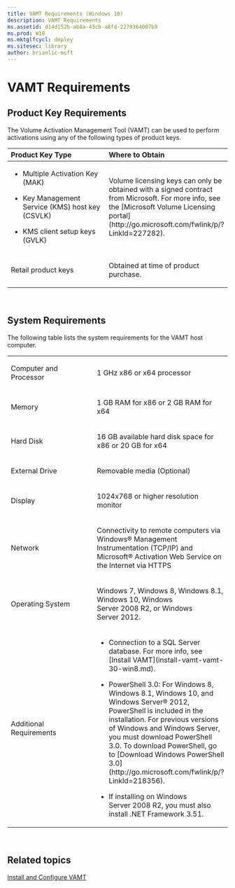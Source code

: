 ```yaml
---
title: VAMT Requirements (Windows 10)
description: VAMT Requirements
ms.assetid: d14d152b-ab8a-43cb-a8fd-2279364007b9
ms.prod: W10
ms.mktglfcycl: deploy
ms.sitesec: library
author: brianlic-msft
---
```


# VAMT Requirements


## Product Key Requirements


The Volume Activation Management Tool (VAMT) can be used to perform activations using any of the following types of product keys.

<table>
<colgroup>
<col width="50%" />
<col width="50%" />
</colgroup>
<thead>
<tr class="header">
<th align="left">Product Key Type</th>
<th align="left">Where to Obtain</th>
</tr>
</thead>
<tbody>
<tr class="odd">
<td align="left"><ul>
<li><p>Multiple Activation Key (MAK)</p></li>
<li><p>Key Management Service (KMS) host key (CSVLK)</p></li>
<li><p>KMS client setup keys (GVLK)</p></li>
</ul></td>
<td align="left"><p>Volume licensing keys can only be obtained with a signed contract from Microsoft. For more info, see the [Microsoft Volume Licensing portal](http://go.microsoft.com/fwlink/p/?LinkId=227282).</p></td>
</tr>
<tr class="even">
<td align="left"><p>Retail product keys</p></td>
<td align="left"><p>Obtained at time of product purchase.</p></td>
</tr>
</tbody>
</table>

 

## System Requirements


The following table lists the system requirements for the VAMT host computer.

<table>
<colgroup>
<col width="50%" />
<col width="50%" />
</colgroup>
<tbody>
<tr class="odd">
<td align="left"><p>Computer and Processor</p></td>
<td align="left"><p>1 GHz x86 or x64 processor</p></td>
</tr>
<tr class="even">
<td align="left"><p>Memory</p></td>
<td align="left"><p>1 GB RAM for x86 or 2 GB RAM for x64</p></td>
</tr>
<tr class="odd">
<td align="left"><p>Hard Disk</p></td>
<td align="left"><p>16 GB available hard disk space for x86 or 20 GB for x64</p></td>
</tr>
<tr class="even">
<td align="left"><p>External Drive</p></td>
<td align="left"><p>Removable media (Optional)</p></td>
</tr>
<tr class="odd">
<td align="left"><p>Display</p></td>
<td align="left"><p>1024x768 or higher resolution monitor</p></td>
</tr>
<tr class="even">
<td align="left"><p>Network</p></td>
<td align="left"><p>Connectivity to remote computers via Windows® Management Instrumentation (TCP/IP) and Microsoft® Activation Web Service on the Internet via HTTPS</p></td>
</tr>
<tr class="odd">
<td align="left"><p>Operating System</p></td>
<td align="left"><p>Windows 7, Windows 8, Windows 8.1, Windows 10, Windows Server 2008 R2, or Windows Server 2012.</p></td>
</tr>
<tr class="even">
<td align="left"><p>Additional Requirements</p></td>
<td align="left"><ul>
<li><p>Connection to a SQL Server database. For more info, see [Install VAMT](install-vamt-vamt-30-win8.md).</p></li>
<li><p>PowerShell 3.0: For Windows 8, Windows 8.1, Windows 10, and Windows Server® 2012, PowerShell is included in the installation. For previous versions of Windows and Windows Server, you must download PowerShell 3.0. To download PowerShell, go to [Download Windows PowerShell 3.0](http://go.microsoft.com/fwlink/p/?LinkId=218356).</p></li>
<li><p>If installing on Windows Server 2008 R2, you must also install .NET Framework 3.51.</p></li>
</ul></td>
</tr>
</tbody>
</table>

 

## Related topics


[Install and Configure VAMT](install-and-configure-vamt-vamt-30-win8.md)

 

 





